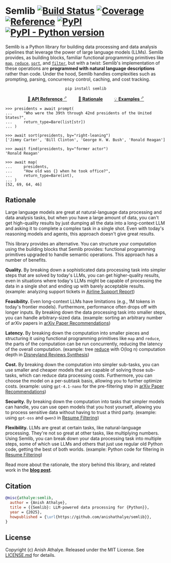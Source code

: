 # Semlib [![Build Status](https://github.com/anishathalye/semlib/actions/workflows/ci.yml/badge.svg)](https://github.com/anishathalye/semlib/actions/workflows/ci.yml) [![Coverage](https://codecov.io/gh/anishathalye/semlib/branch/master/graph/badge.svg)](https://app.codecov.io/gh/anishathalye/semlib) [![Reference](https://img.shields.io/badge/reference-yellow?logo=python)](https://semlib.anish.io) [![PyPI](https://img.shields.io/pypi/v/semlib.svg)](https://pypi.org/pypi/semlib/) [![PyPI - Python version](https://img.shields.io/pypi/pyversions/semlib.svg)](https://pypi.org/pypi/semlib/)

Semlib is a Python library for building data processing and data analysis pipelines that leverage the power of large language models (LLMs). Semlib provides, as building blocks, familiar functional programming primitives like [`map`](https://semlib.anish.io/api/#semlib.Session.map), [`reduce`](https://semlib.anish.io/api/#semlib.Session.reduce), [`sort`](https://semlib.anish.io/api/#semlib.Session.sort), and [`filter`](https://semlib.anish.io/api/#semlib.Session.filter), but with a twist: Semlib's implementation of these operations are **programmed with natural language descriptions** rather than code. Under the hood, Semlib handles complexities such as prompting, parsing, concurrency control, caching, and cost tracking.

<p align="center"><code>pip install semlib</code></p>

<p align="center"><a href="https://semlib.anish.io/api/">&#128214; <strong>API Reference</strong> <sup>&#11008;</sup></a> &nbsp;&nbsp;&nbsp;&nbsp;&nbsp;&nbsp;&nbsp; <a href="#rationale">&#129300; <strong>Rationale</strong></a> &nbsp;&nbsp;&nbsp;&nbsp;&nbsp;&nbsp;&nbsp; <a href="https://semlib.anish.io/examples/">&#128161; <strong>Examples</strong> <sup>&#11008;</sup></a></p>

```pycon
>>> presidents = await prompt(
...     "Who were the 39th through 42nd presidents of the United States?",
...     return_type=Bare(list[str])
... )

>>> await sort(presidents, by="right-leaning")
['Jimmy Carter', 'Bill Clinton', 'George H. W. Bush', 'Ronald Reagan']

>>> await find(presidents, by="former actor")
'Ronald Reagan'

>>> await map(
...     presidents,
...     "How old was {} when he took office?",
...     return_type=Bare(int),
... )
[52, 69, 64, 46]
```

## Rationale

Large language models are great at natural-language data processing and data analysis tasks, but when you have a large amount of data, you can't get high-quality results by just dumping all the data into a long-context LLM and asking it to complete a complex task in a single shot. Even with today's reasoning models and agents, this approach doesn't give great results.

This library provides an alternative. You can structure your computation using the building blocks that Semlib provides: functional programming primitives upgraded to handle semantic operations. This approach has a number of benefits.

**Quality.** By breaking down a sophisticated data processing task into simpler steps that are solved by today's LLMs, you can get higher-quality results, even in situations where today's LLMs might be capable of processing the data in a single shot and ending up with barely acceptable results. (example: analyzing support tickets in [Airline Support Report](https://semlib.anish.io/examples/airline-support/))

**Feasibility.** Even long-context LLMs have limitations (e.g., 1M tokens in today's frontier models). Furthermore, performance often drops off with longer inputs. By breaking down the data processing task into smaller steps, you can handle arbitrary-sized data. (example: sorting an arbitrary number of arXiv papers in [arXiv Paper Recommendations](https://semlib.anish.io/examples/arxiv-recommendations/))

**Latency.** By breaking down the computation into smaller pieces and structuring it using functional programming primitives like `map` and `reduce`, the parts of the computation can be run concurrently, reducing the latency of the overall computation.
 (example: tree [reduce](https://semlib.anish.io/api/#semlib.Session.reduce) with O(log n) computation depth in [Disneyland Reviews Synthesis](https://semlib.anish.io/examples/disneyland-reviews/))

**Cost.** By breaking down the computation into simpler sub-tasks, you can use smaller and cheaper models that are capable of solving those sub-tasks, which can reduce data processing costs. Furthermore, you can choose the model on a per-subtask basis, allowing you to further optimize costs. (example: using `gpt-4.1-nano` for the pre-filtering step in [arXiv Paper Recommendations](https://semlib.anish.io/examples/arxiv-recommendations/))

**Security.** By breaking down the computation into tasks that simpler models can handle, you can use open models that you host yourself, allowing you to process sensitive data without having to trust a third party. (example: using `gpt-oss` and `qwen3` in [Resume Filtering](https://semlib.anish.io/examples/resume-filtering/))

**Flexibility.** LLMs are great at certain tasks, like natural-language processing. They're not so great at other tasks, like multiplying numbers. Using Semlib, you can break down your data processing task into multiple steps, some of which use LLMs and others that just use regular old Python code, getting the best of both worlds. (example: Python code for filtering in [Resume Filtering](https://semlib.anish.io/examples/resume-filtering/))

Read more about the rationale, the story behind this library, and related work in the [**blog post**](https://anishathalye.com/semlib/).

## Citation

```bibtex
@misc{athalye:semlib,
  author = {Anish Athalye},
  title = {{Semlib}: LLM-powered data processing for {Python}},
  year = {2025},
  howpublished = {\url{https://github.com/anishathalye/semlib}},
}
```

## License

Copyright (c) Anish Athalye. Released under the MIT License. See [LICENSE.md][license] for details.

[license]: LICENSE.md
